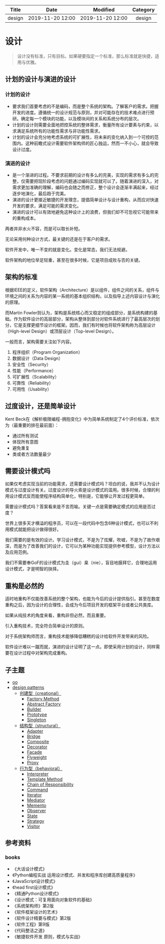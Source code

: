 | Title                | Date             | Modified         | Category          |
|:--------------------:|:----------------:|:----------------:|:-----------------:|
| design      | 2019-11-20 12:00 | 2019-11-20 12:00 | design   |


# 设计

> 设计没有标准，只有目标。如果硬要指定一个标准，那么标准就是快捷，适用与优雅。



## 计划的设计与演进的设计

### 计划的设计 
- 要求我们首要考虑的不是编码，而是整个系统的架构。了解客户的需求。把握开发的进度。遵循统一的设计规范与原则，并对可能存在的技术难点进行预研。确定每一个模块的功能，以及模块间的关系和系统分布的层次。
- 计划的设计则需要全面地把控系统的整体需求，衡量所有设计要素与约束，以求满足系统所有的功能性需求与非功能性需求。
- 计划的设计会充分地考虑系统的可扩展性，将未来的变化纳入到一个可控的范围内。这种前瞻式设计需要软件架构师的匠心独运，然而一不小心，就会导致设计过度。

### 演进的设计
- 是一个渐进的过程。不要求前期的设计有多么的完美，实现的需求有多么的完整，仅需要把现阶段考虑的问题通过编码实现就可以了。随着演进的深入，对需求更加准确的理解，编码也会随之而修正，整个设计会逐渐丰满起来，经过逐步地演化，最后趋于完美。
- 演进的设计更接近敏捷的开发理念，提倡简单设计与设计重构，从而应对快速开发的要求，满足可能的需求变化。
- 演进的设计可以有效地避免这种设计上的浪费，但我们却不可忽视它可能带来的重构成本。



两者并非水火不容，而是可以取长补短。

无论采用何种设计方式，最关键的还是在于客户的需求。

软件开发中，唯一不变的就是变化。变化是常态，我们无法规避。

软件架构的地位举足轻重，甚至在很多时候，它是项目成败与否的关键。




## 架构的标准

根据IEEE的定义，软件架构（Architecture）是以组件，组件之间的关系，组件与环境之间的关系为内容的某一系统的基本组织结构，以及指导上述内容设计与演化的原理。

而Martin Fowler则认为，架构是系统核心而又稳定的组成部分，是系统构建的基础。作为软件设计的高层部分，架构从整体到部分对软件系统进行了最高层次的划分，它是支撑更细节设计的框架。因而，我们有时候也将软件架构称为高层设计（High-level Design）或顶层设计（Top-level Design）。


一般而言，架构需要关注如下内容。
1. 程序组织（Program Organization）
2. 数据设计（Data Design）
3. 安全性（Security）
4. 性能（Performance）
5. 可扩展性（Scalability）
6. 可靠性（Reliability）
7. 可用性（Usability）


## 过度设计，还是简单设计
Kent Beck在《解析极限编程-拥抱变化》中为简单系统制定了4个评价标准，依次为（最重要的排在最前面）：

- 通过所有测试
- 体现所有意图
- 避免重复
- 类或者方法数量最少


## 需要设计模式吗

如果仅考虑实现当前的功能需求，还需要设计模式吗？坦白的说，我并不认为设计模式与过度设计有关。过度设计的导火索是设计模式的滥用。很多时候，合理的利用设计模式反而能使程序结构简单化，特别是，它能够让开发过程更简单。


需要设计模式吗？答案看来是不言而喻。关键一点是需要确定模式的应用是否过度？

世界上很多天才横溢的程序员，可以在一段代码中包含6种设计模式，也可以不利用模式就能把设计做得很好。

我们需要的是有效的设计。学习设计模式，不是为了炫耀，吹嘘，不是为了故作艰深，而是为了改善我们的设计，它可以为某种功能实现提供参考模型，设计方法以及应用范例。

我们不需要奉GoF的设计模式为圭（gui）臬（nie），盲目地膜拜它，合理地运用设计模式，才是明智的抉择。


## 重构是必然的

适时地重构不仅能改善系统的整个架构，也能为今后的设计提供指引。甚至在数度重构之后，因为设计的合理性，会成为今后项目开发的框架平台或者公共类库。

如果从纯技术的角度来看，重构非但必然，而且重要。

引入重构技术，完全符合简单设计的原则。

对于系统架构师而言，重构技术能够降低糟糕的设计给软件开发带来的风险。

软件设计难以一蹴而就，演进的设计证明了这一点。即使采用计划的设计，同样需要在设计过程中对架构完成重构。



## 子主题

- [oo](./oo/README.md)
- [design patterns](./design-patterns/README.md)
    - [创建型（creational）](./design-patterns/creational/README.md)
        - [Factory Method](./design-patterns/creational/factory_method.md)
        - [Abstract Factory](./design-patterns/creational/abstract_factory.md)
        - [Builder](./design-patterns/creational/builder.md)
        - [Prototype](./design-patterns/creational/prototype.md)
        - [Singleton](./design-patterns/creational/singleton.md)
    - [结构型（structural）](./design-patterns/structural/README.md)
        - [Adapter](./design-patterns/structural/adapter.md)
        - [Bridge](./design-patterns/structural/bridge.md)
        - [Composite](./design-patterns/structural/composite.md)
        - [Decorator](./design-patterns/structural/decorator.md)
        - [Facade](./design-patterns/structural/facade.md)
        - [Flyweight](./design-patterns/structural/flyweight.md)
        - [Proxy](./design-patterns/structural/proxy.md)
    - [行为型（behavioral）](./design-patterns/behavioral/README.md)
        - [Interpreter](./design-patterns/behavioral/interpreter.md)
        - [Template Method](./design-patterns/behavioral/template_method.md)
        - [Chain of Responsibility](./design-patterns/behavioral/chain_of_responsibility.md)
        - [Command](./design-patterns/behavioral/command.md)
        - [Iterator](./design-patterns/behavioral/iterator.md)
        - [Mediator](./design-patterns/behavioral/mediator.md)
        - [Memento](./design-patterns/behavioral/memento.md)
        - [Observer](./design-patterns/behavioral/observer.md)
        - [State](./design-patterns/behavioral/state.md)
        - [Strategy](./design-patterns/behavioral/strategy.md)
        - [Visitor](./design-patterns/behavioral/visitor.md)








## 参考资料


### books
- 《大话设计模式》
- 《Python编程实战 运用设计模式、并发和程序库创建高质量程序》
- 《JavaScript设计模式》
- 《head first设计模式》
- 《精通Python设计模式》
- 《设计模式：可复用面向对象软件的基础》
- 《系统架构师》第2版
- 《软件框架设计的艺术》
- 《软件设计精要与模式》第2版
- 《软件工程》第9版
- 《代码整洁之道》
- 《敏捷软件开发 原则，模式与实战》
